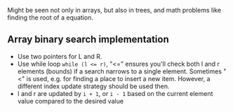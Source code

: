 Might be seen not only in arrays, but also in trees, and math problems like finding the root of a equation.

## Array binary search implementation

- Use two pointers for L and R.
- Use while loop `while (l <= r)`, "<=" ensures you'll check both l and r elements (bounds) if a search narrows to a single element. Sometimes "<" is used, e.g. for finding a place to insert a new item. However, a different index update strategy should be used then.
- l and r are updated by `i + 1`, or `i - 1` based on the current element value compared to the desired value